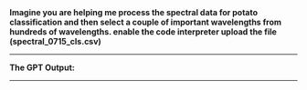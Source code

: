<b>
Imagine you are helping me process the spectral data for potato classification and then select a couple of important wavelengths from hundreds of wavelengths. 
enable the code interpreter
upload the file (spectral_0715_cls.csv)
</b>

---
<b>The GPT Output:</b>


---
